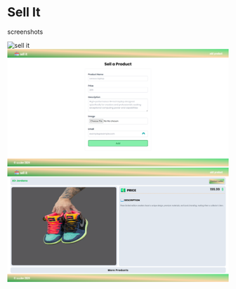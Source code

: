 # Sell It

screenshots

![sell it](/docs/sell-it.png)
![sell it](/docs/sell-it-add-product.png)
![sell it](/docs/Air-Jordans.png)
